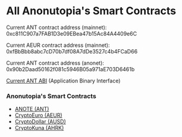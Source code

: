 # All Anonutopia's Smart Contracts

Current ANT contract address (mainnet): 0xc811C907a7FAB1D3e09EBea47b15Ac84A4409e6C

Current AEUR contract address (mainnet): 0xfBbBbb8abc7cD70b7df08A7dDe3527c4b4FCaD66

Current ANT contract address (anonet): 0x90b2Daad50162f081c5946B05a971aE703D6461b

[Current ANT ABI](https://raw.githubusercontent.com/anonutopia/smart-contracts/929ce8d8ffee90fbbb91656a66b3628831abf507/ANT.abi) (Application Binary Interface)

### Anonutopia's Smart Contracts

 * [ANOTE (ANT)](https://github.com/anonutopia/smart-contracts/blob/master/ANT.sol)
 * [CryptoEuro (AEUR)](https://github.com/anonutopia/smart-contracts/blob/master/fiats/AEUR.sol)
 * [CryptoDollar (AUSD)](https://github.com/anonutopia/smart-contracts/blob/master/fiats/AUSD.sol)
 * [CryptoKuna (AHRK)](https://github.com/anonutopia/smart-contracts/blob/master/fiats/AHRK.sol)
